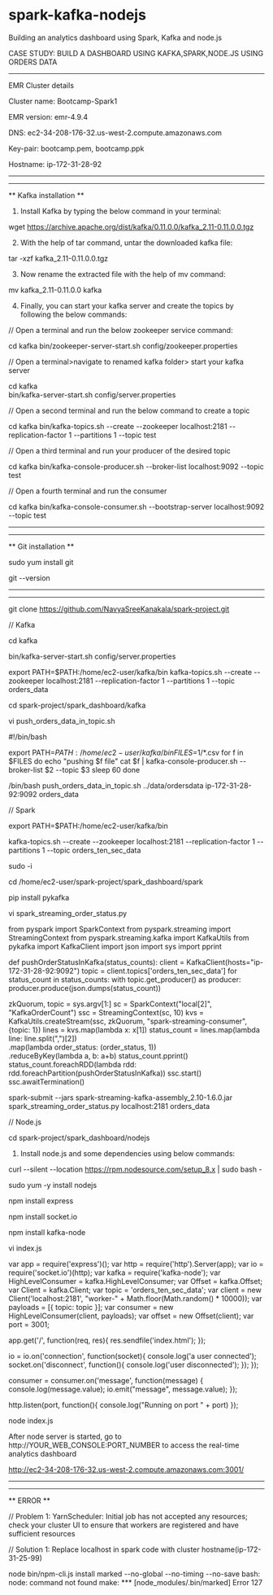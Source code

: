 # spark-kafka-nodejs
Building an analytics dashboard using Spark, Kafka and node.js

CASE STUDY: BUILD A DASHBOARD USING KAFKA,SPARK,NODE.JS USING ORDERS DATA

****************************************************************************

EMR Cluster details

Cluster name: Bootcamp-Spark1

EMR version: emr-4.9.4	

DNS: ec2-34-208-176-32.us-west-2.compute.amazonaws.com

Key-pair: bootcamp.pem, bootcamp.ppk

Hostname: ip-172-31-28-92


----------------------------------------------------------------------------------------------------------------------------------------------
----------------------------------------------------------------------------------------------------------------------------------------------

** Kafka installation **

1. Install Kafka by typing the below command in your terminal:  

wget https://archive.apache.org/dist/kafka/0.11.0.0/kafka_2.11-0.11.0.0.tgz  

2. With the help of tar command, untar the downloaded kafka file:  

tar -xzf kafka_2.11-0.11.0.0.tgz  

3. Now rename the extracted file with the help of mv command: 

mv kafka_2.11-0.11.0.0 kafka  

4. Finally, you can start your kafka server and create the topics by following the below commands:  

// Open a terminal and run the below zookeeper service command:  

cd kafka 
bin/zookeeper-server-start.sh config/zookeeper.properties 

// Open a terminal>navigate to renamed kafka folder> start your kafka server  

cd kafka  
bin/kafka-server-start.sh config/server.properties   

// Open a second terminal and run the below command to create a topic  

cd kafka 
bin/kafka-topics.sh --create --zookeeper localhost:2181 --replication-factor 1 --partitions 1 --topic test   

// Open a third terminal and run your producer of the desired topic  

cd kafka 
bin/kafka-console-producer.sh --broker-list localhost:9092 --topic test   

// Open a fourth terminal and run the consumer  

cd kafka 
bin/kafka-console-consumer.sh --bootstrap-server localhost:9092 --topic test 

----------------------------------------------------------------------------------------------------------------------------------------------
----------------------------------------------------------------------------------------------------------------------------------------------

** Git installation **

sudo yum install git

git --version

----------------------------------------------------------------------------------------------------------------------------------------------
----------------------------------------------------------------------------------------------------------------------------------------------

git clone https://github.com/NavyaSreeKanakala/spark-project.git


// Kafka 


cd kafka

bin/kafka-server-start.sh config/server.properties   


export PATH=$PATH:/home/ec2-user/kafka/bin 
kafka-topics.sh --create --zookeeper localhost:2181 --replication-factor 1 --partitions 1 --topic orders_data


cd spark-project/spark_dashboard/kafka


vi push_orders_data_in_topic.sh

#!/bin/bash

export PATH=$PATH:/home/ec2-user/kafka/bin
FILES=$1/*.csv
for f in $FILES
do
    echo "pushing $f file"
    cat $f | kafka-console-producer.sh --broker-list $2  --topic $3
    sleep 60
done


/bin/bash push_orders_data_in_topic.sh ../data/ordersdata ip-172-31-28-92:9092 orders_data




// Spark

export PATH=$PATH:/home/ec2-user/kafka/bin 

kafka-topics.sh --create --zookeeper localhost:2181 --replication-factor 1 --partitions 1 --topic orders_ten_sec_data

sudo -i

cd /home/ec2-user/spark-project/spark_dashboard/spark

pip install pykafka

vi spark_streaming_order_status.py

from pyspark import SparkContext
from pyspark.streaming import StreamingContext
from pyspark.streaming.kafka import KafkaUtils
from pykafka import KafkaClient
import json
import sys
import pprint

def pushOrderStatusInKafka(status_counts):
    client = KafkaClient(hosts="ip-172-31-28-92:9092")
    topic = client.topics['orders_ten_sec_data']
    for status_count in status_counts:
            with topic.get_producer() as producer:
                    producer.produce(json.dumps(status_count))

zkQuorum, topic = sys.argv[1:]
sc = SparkContext("local[2]", "KafkaOrderCount")
ssc = StreamingContext(sc, 10)
kvs = KafkaUtils.createStream(ssc, zkQuorum, "spark-streaming-consumer", {topic: 1})
lines = kvs.map(lambda x: x[1])
status_count = lines.map(lambda line: line.split(",")[2]) \
              .map(lambda order_status: (order_status, 1)) \
              .reduceByKey(lambda a, b: a+b)
status_count.pprint()
status_count.foreachRDD(lambda rdd: rdd.foreachPartition(pushOrderStatusInKafka))
ssc.start()
ssc.awaitTermination()


spark-submit --jars spark-streaming-kafka-assembly_2.10-1.6.0.jar spark_streaming_order_status.py localhost:2181 orders_data


// Node.js


cd spark-project/spark_dashboard/nodejs

1. Install node.js and some dependencies using below commands:

curl --silent --location https://rpm.nodesource.com/setup_8.x | sudo bash -

sudo yum -y install nodejs

npm install express

npm install socket.io

npm install kafka-node

vi index.js

var app = require('express')();
var http = require('http').Server(app);
var io = require('socket.io')(http);
var kafka = require('kafka-node');
var HighLevelConsumer = kafka.HighLevelConsumer;
var Offset = kafka.Offset;
var Client = kafka.Client;
var topic = 'orders_ten_sec_data';
var client = new Client('localhost:2181', "worker-" + Math.floor(Math.random() * 10000));
var payloads = [{ topic: topic }];
var consumer = new HighLevelConsumer(client, payloads);
var offset = new Offset(client);
var port = 3001;

app.get('/', function(req, res){
    res.sendfile('index.html');
});

io = io.on('connection', function(socket){
    console.log('a user connected');
    socket.on('disconnect', function(){
        console.log('user disconnected');
    });
});

consumer = consumer.on('message', function(message) {
    console.log(message.value);
    io.emit("message", message.value);
});

http.listen(port, function(){
    console.log("Running on port " + port)
});


node index.js

After node server is started, go to http://YOUR_WEB_CONSOLE:PORT_NUMBER to access the real-time analytics dashboard

http://ec2-34-208-176-32.us-west-2.compute.amazonaws.com:3001/


----------------------------------------------------------------------------------------------------------------------------------------------
----------------------------------------------------------------------------------------------------------------------------------------------

** ERROR **

// Problem 1: YarnScheduler: Initial job has not accepted any resources; check your cluster UI to ensure that workers are registered and have sufficient resources

// Solution 1: Replace localhost in spark code with cluster hostname(ip-172-31-25-99)


node bin/npm-cli.js install marked --no-global --no-timing --no-save bash: node: command not found make: *** [node_modules/.bin/marked] Error 127
